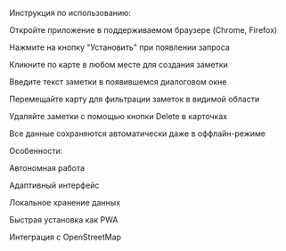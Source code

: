 Инструкция по использованию:

Откройте приложение в поддерживаемом браузере (Chrome, Firefox)

Нажмите на кнопку "Установить" при появлении запроса

Кликните по карте в любом месте для создания заметки

Введите текст заметки в появившемся диалоговом окне

Перемещайте карту для фильтрации заметок в видимой области

Удаляйте заметки с помощью кнопки Delete в карточках

Все данные сохраняются автоматически даже в оффлайн-режиме

Особенности:

Автономная работа

Адаптивный интерфейс

Локальное хранение данных

Быстрая установка как PWA

Интеграция с OpenStreetMap

